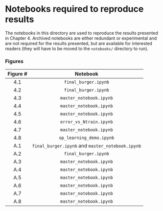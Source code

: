 # Notebooks required to reproduce results

The notebooks in this directory are used to reproduce the results presented in Chapter 4. Archived notebooks are either redundant or experimental and are not required for the results presented, but are available for interested readers (they will have to be moved to the `notebooks/` directory to run).

### Figures

| Figure # |                    Notebook                     |
|:--------:|:-----------------------------------------------:|
|     4.1    |           `final_burger.ipynb`           |
|     4.2    |         `final_burger.ipynb`                        |
|     4.3    | `master_notebook.ipynb` |
|     4.4    | `master_notebook.ipynb` |
|     4.5    |                        `master_notebook.ipynb`                       |
|     4.6    | `error_vs_Ntrain.ipynb` |
|     4.7    | `master_notebook.ipynb` |
|     4.8    |            `op_learning_demo.ipynb`            |
|     A.1    |    `final_burger.ipynb` and `master_notebook.ipynb`     |
|    A.2    |    `final_burger.ipynb`    |
|    A.3    |             `master_notebook.ipynb`             |
|    A.4    |             `master_notebook.ipynb`             |
|    A.5    |    `master_notebook.ipynb`     |
|    A.6    |   `master_notebook.ipynb`   |
|    A.7    |   `master_notebook.ipynb`   |
|    A.8    |      `master_notebook.ipynb`       |